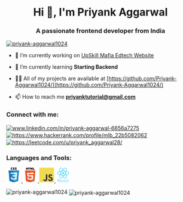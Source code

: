 <h1 align="center">Hi 👋, I'm Priyank Aggarwal</h1>
<h3 align="center">A passionate frontend developer from India</h3>

<p align="left"> <a href="https://github.com/ryo-ma/github-profile-trophy"><img src="https://github-profile-trophy.vercel.app/?username=priyank-aggarwal1024" alt="priyank-aggarwal1024" /></a> </p>

- 🔭 I’m currently working on [UpSkill Mafia Edtech Website](https://app.netlify.com/sites/gilded-smakager-eb3236/configuration/general)

- 🌱 I’m currently learning **Starting Backend**

- 👨‍💻 All of my projects are available at [https://github.com/Priyank-Aggarwal1024/](https://github.com/Priyank-Aggarwal1024/)

- 📫 How to reach me **priyanktutorial@gmail.com**

<h3 align="left">Connect with me:</h3>
<p align="left">
<a href="https://linkedin.com/in/www.linkedin.com/in/priyank-aggarwal-6656a7275" target="blank"><img align="center" src="https://raw.githubusercontent.com/rahuldkjain/github-profile-readme-generator/master/src/images/icons/Social/linked-in-alt.svg" alt="www.linkedin.com/in/priyank-aggarwal-6656a7275" height="30" width="40" /></a>
<a href="https://www.hackerrank.com/https://www.hackerrank.com/profile/mlb_22b5082062" target="blank"><img align="center" src="https://raw.githubusercontent.com/rahuldkjain/github-profile-readme-generator/master/src/images/icons/Social/hackerrank.svg" alt="https://www.hackerrank.com/profile/mlb_22b5082062" height="30" width="40" /></a>
<a href="https://www.leetcode.com/https://leetcode.com/u/priyank_aggarwal28/" target="blank"><img align="center" src="https://raw.githubusercontent.com/rahuldkjain/github-profile-readme-generator/master/src/images/icons/Social/leet-code.svg" alt="https://leetcode.com/u/priyank_aggarwal28/" height="30" width="40" /></a>
</p>

<h3 align="left">Languages and Tools:</h3>
<p align="left"> <a href="https://www.w3schools.com/css/" target="_blank" rel="noreferrer"> <img src="https://raw.githubusercontent.com/devicons/devicon/master/icons/css3/css3-original-wordmark.svg" alt="css3" width="40" height="40"/> </a> <a href="https://www.w3.org/html/" target="_blank" rel="noreferrer"> <img src="https://raw.githubusercontent.com/devicons/devicon/master/icons/html5/html5-original-wordmark.svg" alt="html5" width="40" height="40"/> </a> <a href="https://developer.mozilla.org/en-US/docs/Web/JavaScript" target="_blank" rel="noreferrer"> <img src="https://raw.githubusercontent.com/devicons/devicon/master/icons/javascript/javascript-original.svg" alt="javascript" width="40" height="40"/> </a> <a href="https://reactjs.org/" target="_blank" rel="noreferrer"> <img src="https://raw.githubusercontent.com/devicons/devicon/master/icons/react/react-original-wordmark.svg" alt="react" width="40" height="40"/> </a> </p>

<p><img align="left" src="https://github-readme-stats.vercel.app/api/top-langs?username=priyank-aggarwal1024&show_icons=true&locale=en&layout=compact" alt="priyank-aggarwal1024" /></p>

<p>&nbsp;<img align="center" src="https://github-readme-stats.vercel.app/api?username=priyank-aggarwal1024&show_icons=true&locale=en" alt="priyank-aggarwal1024" /></p>

